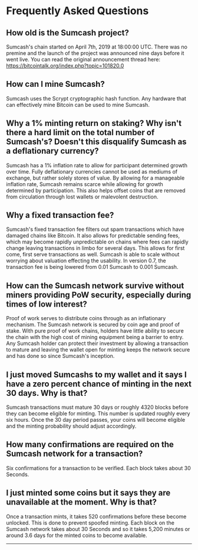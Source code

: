 # Frequently Asked Questions

## How old is the Sumcash project?

Sumcash's chain started on April 7th, 2019 at 18:00:00 UTC. There was no premine and the launch of the project was announced nine days before it went live.  You can read the original announcement thread here: https://bitcointalk.org/index.php?topic=101820.0

## How can I mine Sumcash?

Sumcash uses the Scrypt cryptographic hash function. Any hardware that can effectively mine Bitcoin can be used to mine Sumcash.

## Why a 1% minting return on staking?  Why isn't there a hard limit on the total number of Sumcash's? Doesn't this disqualify Sumcash as a deflationary currency?

Sumcash has a 1% inflation rate to allow for participant determined growth over time. Fully deflationary currencies cannot be used as mediums of exchange, but rather solely stores of value. By allowing for a manageable inflation rate, Sumcash remains scarce while allowing for growth determined by participation. This also helps offset coins that are removed from circulation through lost wallets or malevolent destruction.

## Why a fixed transaction fee?

Sumcash's fixed transaction fee filters out spam transactions which have damaged chains like Bitcoin. It also allows for predictable sending fees, which may become rapidly unpredictable on chains where fees can rapidly change leaving transactions in limbo for several days. This allows for first come, first serve transactions as well. Sumcash is able to scale without worrying about valuation effecting the usability.  In version 0.7, the transaction fee is being lowered from 0.01 Sumcash to 0.001 Sumcash.

## How can the Sumcash network survive without miners providing PoW security, especially during times of low interest?

Proof of work serves to distribute coins through as an inflationary mechanism. The Sumcash network is secured by coin age and proof of stake.  With pure proof of work chains, holders have little ability to secure the chain with the high cost of mining equipment being a barrier to entry. Any Sumcash holder can protect their investment by allowing a transaction to mature and leaving the wallet open for minting keeps the network secure and has done so since Sumcash's inception.

## I just moved Sumcashs to my wallet and it says I have a zero percent chance of minting in the next 30 days.  Why is that?

Sumcash transactions must mature 30 days or roughly 4320 blocks before they can become eligible for minting. This number is updated roughly every six hours. Once the 30 day period passes, your coins will become eligible and the minting probability should adjust accordingly.

## How many confirmations are required on the Sumcash network for a transaction?

Six confirmations for a transaction to be verified. Each block takes about 30 Seconds.

## I just minted some coins but it says they are unavailable at the moment.  Why is that?

Once a transaction mints, it takes 520 confirmations before these become unlocked. This is done to prevent spoofed minting. Each block on the Sumcash network takes about 30 Seconds and so it takes 5,200 minutes or around 3.6 days for the minted coins to become available.

____________
